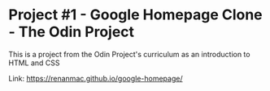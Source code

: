 <h1>Project #1 - Google Homepage Clone - The Odin Project</h1>

This is a project from the Odin Project's curriculum as an introduction to HTML and CSS

Link: https://renanmac.github.io/google-homepage/

